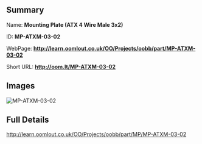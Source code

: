 

## Summary
 
Name: __Mounting Plate (ATX 4 Wire Male 3x2)__

ID: __MP-ATXM-03-02__

WebPage: __http://learn.oomlout.co.uk/OO/Projects/oobb/part/MP-ATXM-03-02__

Short URL: __http://oom.lt/MP-ATXM-03-02__


## Images
![MP-ATXM-03-02](http://oomlout.com/oomlout-OOBB/part/MP/MP-ATXM-03-02/OOBB-MP-ATXM-03-02_420.png)




## Full Details

 http://learn.oomlout.co.uk/OO/Projects/oobb/part/MP/MP-ATXM-03-02

